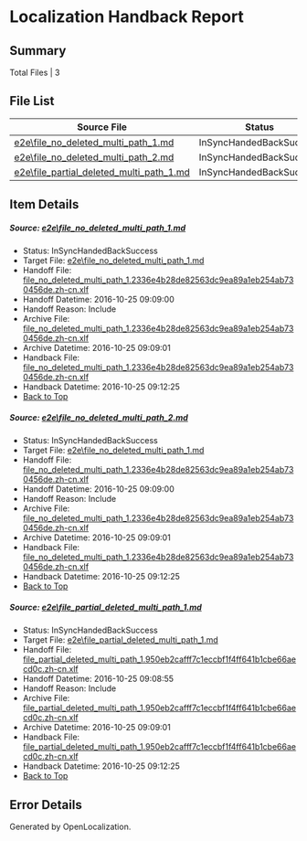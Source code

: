 # <a name='report-top'></a> Localization Handback Report

## Summary
 Total Files | 3

## File List
 Source File | Status | Details 
 ----------- | ------ | ------- 
 [e2e\file_no_deleted_multi_path_1.md](https://github.com/OpenLocalizationTestOrg/ol-test0/blob/182e767794317d2650e827d77345f6201f939697/e2e/file_no_deleted_multi_path_1.md) | InSyncHandedBackSuccess | [Details](#c507e3fdc95e21da6b0bda3ddc7b6a0c7a55f62a1)
 [e2e\file_no_deleted_multi_path_2.md](https://github.com/OpenLocalizationTestOrg/ol-test0/blob/5e42737f78f6f3b0eedc62452c7cdd896b7e0363/e2e/file_no_deleted_multi_path_2.md) | InSyncHandedBackSuccess | [Details](#c507e3fdc95e21da6b0bda3ddc7b6a0c7a55f62a2)
 [e2e\file_partial_deleted_multi_path_1.md](https://github.com/OpenLocalizationTestOrg/ol-test0/blob/182e767794317d2650e827d77345f6201f939697/e2e/file_partial_deleted_multi_path_1.md) | InSyncHandedBackSuccess | [Details](#9a46f86c9c07fb0f4844e758fee8e31651cd6e2b4)

## Item Details
##### <a name='c507e3fdc95e21da6b0bda3ddc7b6a0c7a55f62a1'></a> Source: [e2e\file_no_deleted_multi_path_1.md](https://github.com/OpenLocalizationTestOrg/ol-test0/blob/182e767794317d2650e827d77345f6201f939697/e2e/file_no_deleted_multi_path_1.md)
* Status: InSyncHandedBackSuccess
* Target File: [e2e\file_no_deleted_multi_path_1.md](https://github.com/OpenLocalizationTestOrg/ol-test0-zhcn/blob/8fcea938ed17f09339d04b1b257c6a016c850b49/e2e/file_no_deleted_multi_path_1.md)
* Handoff File: [file_no_deleted_multi_path_1.2336e4b28de82563dc9ea89a1eb254ab730456de.zh-cn.xlf](https://github.com/OpenLocalizationTestOrg/ol-test0-handoff/blob/85ff8b83b59cf62e14d2b32f70aecb0df5cee65a/ol-handoff/OpenLocalizationTestOrg/ol-test0-zhcn/shujia/ht/file_no_deleted_multi_path_1.2336e4b28de82563dc9ea89a1eb254ab730456de.zh-cn.xlf)
* Handoff Datetime: 2016-10-25 09:09:00
* Handoff Reason: Include
* Archive File: [file_no_deleted_multi_path_1.2336e4b28de82563dc9ea89a1eb254ab730456de.zh-cn.xlf](https://github.com/OpenLocalizationTestOrg/ol-test0-handoff/blob/8e7bc29278bbb092fcbec8bd6b1d71094f475c8a/ol-archive/OpenLocalizationTestOrg/ol-test0-zhcn/shujia/ht/file_no_deleted_multi_path_1.2336e4b28de82563dc9ea89a1eb254ab730456de.zh-cn.xlf)
* Archive Datetime: 2016-10-25 09:09:01
* Handback File: [file_no_deleted_multi_path_1.2336e4b28de82563dc9ea89a1eb254ab730456de.zh-cn.xlf](https://github.com/OpenLocalizationTestOrg/ol-test0-handback/blob/87c6f6ef2fdce96fd2c2dce671a979f99ff0a32d/ol-handback/OpenLocalizationTestOrg/ol-test0-zhcn/shujia/ht/file_no_deleted_multi_path_1.2336e4b28de82563dc9ea89a1eb254ab730456de.zh-cn.xlf)
* Handback Datetime: 2016-10-25 09:12:25
* [Back to Top](#report-top)

##### <a name='c507e3fdc95e21da6b0bda3ddc7b6a0c7a55f62a2'></a> Source: [e2e\file_no_deleted_multi_path_2.md](https://github.com/OpenLocalizationTestOrg/ol-test0/blob/5e42737f78f6f3b0eedc62452c7cdd896b7e0363/e2e/file_no_deleted_multi_path_2.md)
* Status: InSyncHandedBackSuccess
* Target File: [e2e\file_no_deleted_multi_path_1.md](https://github.com/OpenLocalizationTestOrg/ol-test0-zhcn/blob/8fcea938ed17f09339d04b1b257c6a016c850b49/e2e/file_no_deleted_multi_path_1.md)
* Handoff File: [file_no_deleted_multi_path_1.2336e4b28de82563dc9ea89a1eb254ab730456de.zh-cn.xlf](https://github.com/OpenLocalizationTestOrg/ol-test0-handoff/blob/85ff8b83b59cf62e14d2b32f70aecb0df5cee65a/ol-handoff/OpenLocalizationTestOrg/ol-test0-zhcn/shujia/ht/file_no_deleted_multi_path_1.2336e4b28de82563dc9ea89a1eb254ab730456de.zh-cn.xlf)
* Handoff Datetime: 2016-10-25 09:09:00
* Handoff Reason: Include
* Archive File: [file_no_deleted_multi_path_1.2336e4b28de82563dc9ea89a1eb254ab730456de.zh-cn.xlf](https://github.com/OpenLocalizationTestOrg/ol-test0-handoff/blob/8e7bc29278bbb092fcbec8bd6b1d71094f475c8a/ol-archive/OpenLocalizationTestOrg/ol-test0-zhcn/shujia/ht/file_no_deleted_multi_path_1.2336e4b28de82563dc9ea89a1eb254ab730456de.zh-cn.xlf)
* Archive Datetime: 2016-10-25 09:09:01
* Handback File: [file_no_deleted_multi_path_1.2336e4b28de82563dc9ea89a1eb254ab730456de.zh-cn.xlf](https://github.com/OpenLocalizationTestOrg/ol-test0-handback/blob/87c6f6ef2fdce96fd2c2dce671a979f99ff0a32d/ol-handback/OpenLocalizationTestOrg/ol-test0-zhcn/shujia/ht/file_no_deleted_multi_path_1.2336e4b28de82563dc9ea89a1eb254ab730456de.zh-cn.xlf)
* Handback Datetime: 2016-10-25 09:12:25
* [Back to Top](#report-top)

##### <a name='9a46f86c9c07fb0f4844e758fee8e31651cd6e2b4'></a> Source: [e2e\file_partial_deleted_multi_path_1.md](https://github.com/OpenLocalizationTestOrg/ol-test0/blob/182e767794317d2650e827d77345f6201f939697/e2e/file_partial_deleted_multi_path_1.md)
* Status: InSyncHandedBackSuccess
* Target File: [e2e\file_partial_deleted_multi_path_1.md](https://github.com/OpenLocalizationTestOrg/ol-test0-zhcn/blob/8fcea938ed17f09339d04b1b257c6a016c850b49/e2e/file_partial_deleted_multi_path_1.md)
* Handoff File: [file_partial_deleted_multi_path_1.950eb2cafff7c1eccbf1f4ff641b1cbe66aecd0c.zh-cn.xlf](https://github.com/OpenLocalizationTestOrg/ol-test0-handoff/blob/85ff8b83b59cf62e14d2b32f70aecb0df5cee65a/ol-handoff/OpenLocalizationTestOrg/ol-test0-zhcn/shujia/ht/file_partial_deleted_multi_path_1.950eb2cafff7c1eccbf1f4ff641b1cbe66aecd0c.zh-cn.xlf)
* Handoff Datetime: 2016-10-25 09:08:55
* Handoff Reason: Include
* Archive File: [file_partial_deleted_multi_path_1.950eb2cafff7c1eccbf1f4ff641b1cbe66aecd0c.zh-cn.xlf](https://github.com/OpenLocalizationTestOrg/ol-test0-handoff/blob/8e7bc29278bbb092fcbec8bd6b1d71094f475c8a/ol-archive/OpenLocalizationTestOrg/ol-test0-zhcn/shujia/ht/file_partial_deleted_multi_path_1.950eb2cafff7c1eccbf1f4ff641b1cbe66aecd0c.zh-cn.xlf)
* Archive Datetime: 2016-10-25 09:09:01
* Handback File: [file_partial_deleted_multi_path_1.950eb2cafff7c1eccbf1f4ff641b1cbe66aecd0c.zh-cn.xlf](https://github.com/OpenLocalizationTestOrg/ol-test0-handback/blob/87c6f6ef2fdce96fd2c2dce671a979f99ff0a32d/ol-handback/OpenLocalizationTestOrg/ol-test0-zhcn/shujia/ht/file_partial_deleted_multi_path_1.950eb2cafff7c1eccbf1f4ff641b1cbe66aecd0c.zh-cn.xlf)
* Handback Datetime: 2016-10-25 09:12:25
* [Back to Top](#report-top)


## Error Details

Generated by OpenLocalization.
